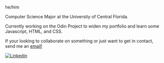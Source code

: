 <p>he/him</p>
<p>Computer Science Major at the University of Central Florida.</p>
<p>Currently working on the Odin Project to widen my portfolio and learn some Javascript, HTML, and CSS.</p>
If your looking to collaborate on something or just want to get in contact, send me an <a href="mailto:nsanchez9009@gmail.com">email!</a>

<a href="www.linkedin.com/in/nsanchez9009"><img href="https://cdn.freebiesupply.com/logos/large/2x/linkedin-icon-logo-png-transparent.png" alt="Linkedin"></a>
